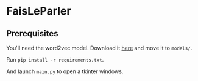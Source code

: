 # FaisLeParler

## Prerequisites

You'll need the word2vec model. Download it 
[here](https://s3-us-west-1.amazonaws.com/fasttext-vectors/wiki.fr.vec) 
and move it to `models/`.

Run `pip install -r requirements.txt`.

And launch `main.py` to open a tkinter windows.
